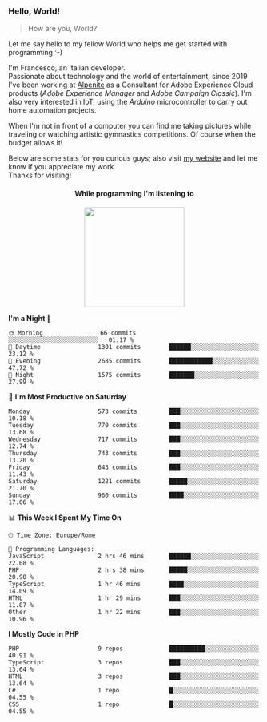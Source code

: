 ### Hello, World!

> How are you, World?

Let me say hello to my fellow World who helps me get started with programming :-)

I'm Francesco, an Italian developer.  
Passionate about technology and the world of entertainment, since 2019 I've been working at [Alpenite](https://www.alpenite.com) as a Consultant for Adobe Experience Cloud products (*Adobe Experience Manager* and *Adobe Campaign Classic*). I'm also very interested in IoT, using the *Arduino* microcontroller to carry out home automation projects.

When I'm not in front of a computer you can find me taking pictures while traveling or watching artistic gymnastics competitions. Of course when the budget allows it!

Below are some stats for you curious guys; also visit [my website](https://www.francescorega.eu) and let me know if you appreciate my work.  
Thanks for visiting!

<div align="center">
  <h4>While programming I'm listening to</h4>
  <a href="https://apps.francescorega.eu/now-playing/11147232609" target="_blank"><img src="https://apps.francescorega.eu/now-playing/11147232609" width="200"></a>
</div>

<!--START_SECTION:waka-->
**I'm a Night 🦉** 

```text
🌞 Morning                66 commits          ░░░░░░░░░░░░░░░░░░░░░░░░░   01.17 % 
🌆 Daytime                1301 commits        ██████░░░░░░░░░░░░░░░░░░░   23.12 % 
🌃 Evening                2685 commits        ████████████░░░░░░░░░░░░░   47.72 % 
🌙 Night                  1575 commits        ███████░░░░░░░░░░░░░░░░░░   27.99 % 
```
📅 **I'm Most Productive on Saturday** 

```text
Monday                   573 commits         ███░░░░░░░░░░░░░░░░░░░░░░   10.18 % 
Tuesday                  770 commits         ███░░░░░░░░░░░░░░░░░░░░░░   13.68 % 
Wednesday                717 commits         ███░░░░░░░░░░░░░░░░░░░░░░   12.74 % 
Thursday                 743 commits         ███░░░░░░░░░░░░░░░░░░░░░░   13.20 % 
Friday                   643 commits         ███░░░░░░░░░░░░░░░░░░░░░░   11.43 % 
Saturday                 1221 commits        █████░░░░░░░░░░░░░░░░░░░░   21.70 % 
Sunday                   960 commits         ████░░░░░░░░░░░░░░░░░░░░░   17.06 % 
```


📊 **This Week I Spent My Time On** 

```text
🕑︎ Time Zone: Europe/Rome

💬 Programming Languages: 
JavaScript               2 hrs 46 mins       ██████░░░░░░░░░░░░░░░░░░░   22.08 % 
PHP                      2 hrs 38 mins       █████░░░░░░░░░░░░░░░░░░░░   20.90 % 
TypeScript               1 hr 46 mins        ████░░░░░░░░░░░░░░░░░░░░░   14.09 % 
HTML                     1 hr 29 mins        ███░░░░░░░░░░░░░░░░░░░░░░   11.87 % 
Other                    1 hr 22 mins        ███░░░░░░░░░░░░░░░░░░░░░░   10.96 % 
```

**I Mostly Code in PHP** 

```text
PHP                      9 repos             ██████████░░░░░░░░░░░░░░░   40.91 % 
TypeScript               3 repos             ███░░░░░░░░░░░░░░░░░░░░░░   13.64 % 
HTML                     3 repos             ███░░░░░░░░░░░░░░░░░░░░░░   13.64 % 
C#                       1 repo              █░░░░░░░░░░░░░░░░░░░░░░░░   04.55 % 
CSS                      1 repo              █░░░░░░░░░░░░░░░░░░░░░░░░   04.55 % 
```




<!--END_SECTION:waka-->
